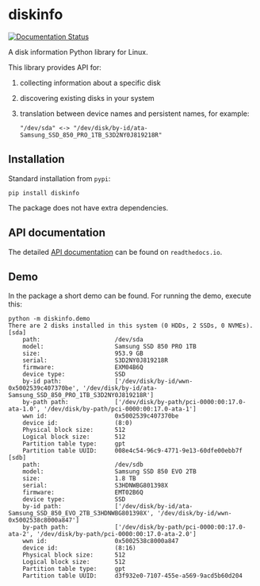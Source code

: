 # diskinfo
[![Documentation Status](https://readthedocs.org/projects/diskinfo/badge/?version=latest)](https://disk-info.readthedocs.io/en/latest/?badge=latest)

A disk information Python library for Linux.

This library provides API for:
1. collecting information about a specific disk
2. discovering existing disks in your system
3. translation between device names and persistent names, for example:

       "/dev/sda" <-> "/dev/disk/by-id/ata-Samsung_SSD_850_PRO_1TB_S3D2NY0J819218R" 

Installation
------------
Standard installation from `pypi`:

    pip install diskinfo

The package does not have extra dependencies.

API documentation
-----------------
The detailed [API documentation](https://diskinfo.readthedocs.io/en/latest/index.html) can be found on ``readthedocs.io``.

Demo
----
In the package a short demo can be found. For running the demo, execute this:

    python -m diskinfo.demo
    There are 2 disks installed in this system (0 HDDs, 2 SSDs, 0 NVMEs).
    [sda]
        path:                     /dev/sda
        model:                    Samsung SSD 850 PRO 1TB
        size:                     953.9 GB
        serial:                   S3D2NY0J819218R
        firmware:                 EXM04B6Q
        device type:              SSD
        by-id path:               ['/dev/disk/by-id/wwn-0x5002539c407370be', '/dev/disk/by-id/ata-Samsung_SSD_850_PRO_1TB_S3D2NY0J819218R']
        by-path path:             ['/dev/disk/by-path/pci-0000:00:17.0-ata-1.0', '/dev/disk/by-path/pci-0000:00:17.0-ata-1']
        wwn id:                   0x5002539c407370be
        device id:                (8:0)
        Physical block size:      512
        Logical block size:       512
        Partition table type:     gpt
        Partition table UUID:     008e4c54-96c9-4771-9e13-60dfe00ebb7f
    [sdb]
        path:                     /dev/sdb
        model:                    Samsung SSD 850 EVO 2TB
        size:                     1.8 TB
        serial:                   S3HDNWBG801398X
        firmware:                 EMT02B6Q
        device type:              SSD
        by-id path:               ['/dev/disk/by-id/ata-Samsung_SSD_850_EVO_2TB_S3HDNWBG801398X', '/dev/disk/by-id/wwn-0x5002538c8000a847']
        by-path path:             ['/dev/disk/by-path/pci-0000:00:17.0-ata-2', '/dev/disk/by-path/pci-0000:00:17.0-ata-2.0']
        wwn id:                   0x5002538c8000a847
        device id:                (8:16)
        Physical block size:      512
        Logical block size:       512
        Partition table type:     gpt
        Partition table UUID:     d3f932e0-7107-455e-a569-9acd5b60d204
